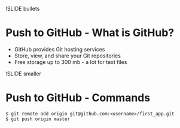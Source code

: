 !SLIDE bullets
# Push to GitHub - What is GitHub? #

* GitHub provides Git hosting services
* Store, view, and share your Git repositories
* Free storage up to 300 mb - a lot for text files

!SLIDE smaller
# Push to GitHub - Commands #

    $ git remote add origin git@github.com:<username>/first_app.git
    $ git push origin master
